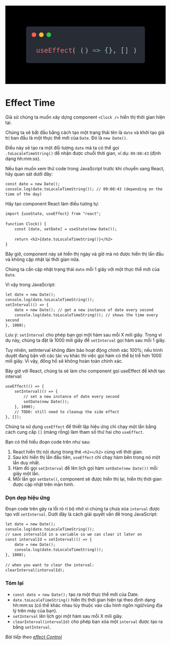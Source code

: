 ![Create-HTML-1](images/effect.webp) 

# Effect Time

Giả sử chúng ta muốn xây dựng component `<Clock />` hiển thị thời gian hiện tại.

Chúng ta sẽ bắt đầu bằng cách tạo một trạng thái tên là `date` và khởi tạo giá trị ban đầu là một thực thể mới của `Date`. Đó là `new Date()`.

Điều này sẽ tạo ra một đối tượng `date` mà ta có thể gọi `.toLocaleTimeString()` để nhận được chuỗi thời gian, ví dụ: `09:08:43` (định dạng hh:mm:ss).

Nếu bạn muốn xem thử code trong JavaScript trước khi chuyển sang React, hãy quan sát dưới đây:

```
const date = new Date();
console.log(date.toLocaleTimeString()); // 09:08:43 (depending on the time of the day)
```

Hãy tạo component React làm điều tương tự:

```
import {useState, useEffect} from "react";

function Clock() {
    const [date, setDate] = useState(new Date());

    return <h2>{date.toLocaleTimeString()}</h2>
}
```

Bây giờ, component này sẽ hiển thị ngày và giờ mà nó được hiển thị lần đầu và không cập nhật lại thời gian nữa.

Chúng ta cần cập nhật trạng thái `date` mỗi 1 giây với một thực thể mới của `Date`.

Vì vậy trong JavaScript:

```
let date = new Date();
console.log(date.toLocaleTimeString());
setInterval(() => {
    date = new Date(); // get a new instance of date every second
    console.log(date.toLocaleTimeString()); // shows the time every second
}, 1000);
```

Lưu ý: `setInterval` cho phép bạn gọi một hàm sau mỗi X mili giây. Trong ví dụ này, chúng ta đặt là 1000 mili giây để `setInterval` gọi hàm sau mỗi 1 giây.

Tuy nhiên, setInterval không đảm bảo hoạt động chính xác 100%; nếu trình duyệt đang bận với các tác vụ khác thì việc gọi hàm có thể bị trễ hơn 1000 mili giây. Vì vậy, đồng hồ sẽ không hoàn toàn chính xác.

Bây giờ với React, chúng ta sẽ làm cho component gọi useEffect để khởi tạo interval:

```
useEffect(() => {
    setInterval(() => {
        // set a new instance of date every second
        setDate(new Date()); 
    }, 1000);
    // TODO: still need to cleanup the side effect
}, []);
```

Chúng ta sử dụng `useEffect` để thiết lập hiệu ứng chỉ chạy một lần bằng cách cung cấp `[]` (mảng rỗng) làm tham số thứ hai cho `useEffect`.

Bạn có thể hiểu đoạn code trên như sau:

1. React hiển thị nội dung trong thẻ `<h2></h2>` cùng với thời gian.
2. Sau khi hiển thị lần đầu tiên, `useEffect` chỉ chạy hàm bên trong nó một lần duy nhất.
3. Hàm đó gọi `setInterval` để lên lịch gọi hàm `setDate(new Date())` mỗi giây một lần.
4. Mỗi lần gọi `setDate()`, component sẽ được hiển thị lại, hiển thị thời gian được cập nhật trên màn hình.

### Dọn dẹp hiệu ứng

Đoạn code trên gây ra lỗi rò rỉ bộ nhớ vì chúng ta chưa xóa `interval` được tạo với `setInterval`. Dưới đây là cách giải quyết vấn đề trong JavaScript:

```
let date = new Date();
console.log(date.toLocaleTimeString());
// save intervalId in a variable so we can clear it later on
const intervalId = setInterval(() => {
    date = new Date();
    console.log(date.toLocaleTimeString());
}, 1000);

// when you want to clear the interval:  
clearInterval(intervalId);
```

### Tóm lại

- `const date = new Date();` tạo ra một thực thể mới của Date.
- `date.toLocaleTimeString()` hiển thị thời gian hiện tại theo định dạng hh:mm:ss (có thể khác nhau tùy thuộc vào cấu hình ngôn ngữ/vùng địa lý trên máy của bạn).
- `setInterval` lên lịch gọi một hàm sau mỗi X mili giây.
- `clearInterval(intervalId)` cho phép bạn xóa một `interval` được tạo ra bằng `setInterval`.

*Bài tiếp theo [effect Control](/lesson/session/session_76_effect_control.md)*